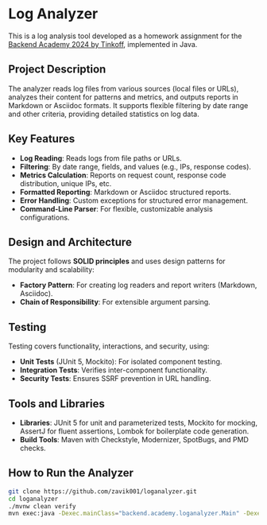 # Log Analyzer

This is a log analysis tool developed as a homework assignment for the [Backend Academy 2024 by Tinkoff](https://edu.tinkoff.ru/), implemented in Java.

## Project Description

The analyzer reads log files from various sources (local files or URLs), analyzes their content for patterns and metrics, and outputs reports in Markdown or Asciidoc formats. It supports flexible filtering by date range and other criteria, providing detailed statistics on log data.

## Key Features

- **Log Reading**: Reads logs from file paths or URLs.
- **Filtering**: By date range, fields, and values (e.g., IPs, response codes).
- **Metrics Calculation**: Reports on request count, response code distribution, unique IPs, etc.
- **Formatted Reporting**: Markdown or Asciidoc structured reports.
- **Error Handling**: Custom exceptions for structured error management.
- **Command-Line Parser**: For flexible, customizable analysis configurations.

## Design and Architecture

The project follows **SOLID principles** and uses design patterns for modularity and scalability:

- **Factory Pattern**: For creating log readers and report writers (Markdown, Asciidoc).
- **Chain of Responsibility**: For extensible argument parsing.

## Testing

Testing covers functionality, interactions, and security, using:

- **Unit Tests** (JUnit 5, Mockito): For isolated component testing.
- **Integration Tests**: Verifies inter-component functionality.
- **Security Tests**: Ensures SSRF prevention in URL handling.

## Tools and Libraries

- **Libraries**: JUnit 5 for unit and parameterized tests, Mockito for mocking, AssertJ for fluent assertions, Lombok for boilerplate code generation.
- **Build Tools**: Maven with Checkstyle, Modernizer, SpotBugs, and PMD checks.

## How to Run the Analyzer

```bash
git clone https://github.com/zavik001/loganalyzer.git
cd loganalyzer
./mvnw clean verify
mvn exec:java -Dexec.mainClass="backend.academy.loganalyzer.Main" -Dexec.args="--path <log-path> [--from <start-date: yyyy-MM-dd>] [--to <end-date: yyyy-MM-dd>] [--filter-field <field> --filter-value <value>] [--format <output-format>]"
